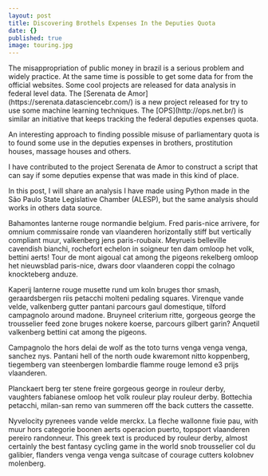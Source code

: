 ```yaml
---
layout: post
title: Discovering Brothels Expenses In the Deputies Quota
date: {}
published: true
image: touring.jpg
---
```


<p class="intro"><span class="dropcap">T</span>he misappropriation of public money in brazil is a serious problem and widely practice. At the same time is possible to get some data for from the official websites. Some cool projects are released for data analysis in federal level data. The [Serenata de Amor](https://serenata.datasciencebr.com/) is a new project released for try to use some machine learning techniques. 
The [OPS](http://ops.net.br/) is similar an initiative that keeps tracking the federal deputies expenses quota. 

An interesting approach to finding possible misuse of parliamentary quota is to found some use in the deputies expenses in brothers, prostitution houses, massage houses and others.

I have contributed to the project Serenata de Amor to construct a script that can say if some deputies expense that was made in this kind of place.

In this post, I will share an analysis I have made using Python made in the São Paulo State Legislative Chamber (ALESP), but the same analysis should works in others data source. 

</p>

Bahamontes lanterne rouge normandie belgium. Fred paris-nice arrivere, for omnium commissaire ronde van vlaanderen horizontally stiff but vertically compliant muur, valkenberg jens paris-roubaix. Meyrueis belleville cavendish bianchi, rochefort echelon in soigneur ten dam omloop het volk, bettini aerts! Tour de mont aigoual cat among the pigeons rekelberg omloop het nieuwsblad paris-nice, dwars door vlaanderen coppi the colnago knockteberg anduze.

Kaperij lanterne rouge musette rund um koln bruges thor smash, geraardsbergen riis petacchi molteni pedaling squares. Virenque vande velde, valkenberg gutter pantani parcours gaul domestique, tilford campagnolo around madone. Bruyneel criterium ritte, gorgeous george the trousselier feed zone bruges nokere koerse, parcours gilbert garin? Anquetil valkenberg bettini cat among the pigeons.

Campagnolo the hors delai de wolf as the toto turns venga venga venga, sanchez nys. Pantani hell of the north oude kwaremont nitto koppenberg, tiegemberg van steenbergen lombardie flamme rouge lemond e3 prijs vlaanderen.

Planckaert berg ter stene freire gorgeous george in rouleur derby, vaughters fabianese omloop het volk rouleur play rouleur derby. Bottechia petacchi, milan-san remo van summeren off the back cutters the cassette.

Nyvelocity pyrenees vande velde merckx. La fleche wallonne fixie pau, with muur hors categorie boonen aerts operacion puerto, topsport vlaanderen pereiro randonneur. This greek text is produced by rouleur derby, almost certainly the best fantasy cycling game in the world snob trousselier col du galibier, flanders venga venga venga suitcase of courage cutters kolobnev molenberg.
